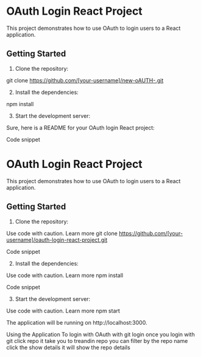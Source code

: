 # OAuth Login React Project

This project demonstrates how to use OAuth to login users to a React application.

## Getting Started

1. Clone the repository:

git clone https://github.com/[your-username]/new-oAUTH-.git

2. Install the dependencies:

npm install

3. Start the development server:


Sure, here is a README for your OAuth login React project:

Code snippet
# OAuth Login React Project

This project demonstrates how to use OAuth to login users to a React application.

## Getting Started

1. Clone the repository:

Use code with caution. Learn more
git clone https://github.com/[your-username]/oauth-login-react-project.git

Code snippet

2. Install the dependencies:

Use code with caution. Learn more
npm install

Code snippet

3. Start the development server:

Use code with caution. Learn more
npm start

The application will be running on http://localhost:3000.

Using the Application
To login with OAuth with git login 
once you login with git
click repo it take you to treandin repo
you can filter by the repo name
click the show details it will show the repo details 
